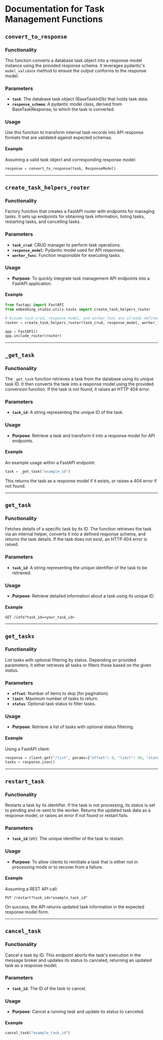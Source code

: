# Documentation for Task Management Functions

## `convert_to_response`

### Functionality
This function converts a database task object into a response model instance using the provided response schema. It leverages pydantic's `model_validate` method to ensure the output conforms to the response model.

### Parameters
- **`task`**: The database task object (BaseTaskInDb) that holds task data.
- **`response_schema`**: A pydantic model class, derived from BaseTaskResponse, to which the task is converted.

### Usage
Use this function to transform internal task records into API response formats that are validated against expected schemas.

#### Example
Assuming a valid task object and corresponding response model:
```python
response = convert_to_response(task, ResponseModel)
```

---

## `create_task_helpers_router`

### Functionality
Factory function that creates a FastAPI router with endpoints for managing tasks. It sets up endpoints for obtaining task information, listing tasks, restarting tasks, and cancelling tasks.

### Parameters
- **`task_crud`**: CRUD manager to perform task operations.
- **`response_model`**: Pydantic model used for API responses.
- **`worker_func`**: Function responsible for executing tasks.

### Usage
- **Purpose**: To quickly integrate task management API endpoints into a FastAPI application.

#### Example
```python
from fastapi import FastAPI
from embedding_studio.utils.tasks import create_task_helpers_router

# Assume task_crud, response_model, and worker_func are already defined and implemented
router = create_task_helpers_router(task_crud, response_model, worker_func)

app = FastAPI()
app.include_router(router)
```

---

## `_get_task`

### Functionality
The `_get_task` function retrieves a task from the database using its unique task ID. It then converts the task into a response model using the provided conversion function. If the task is not found, it raises an HTTP 404 error.

### Parameters
- **`task_id`**: A string representing the unique ID of the task.

### Usage
- **Purpose**: Retrieve a task and transform it into a response model for API endpoints.

#### Example
An example usage within a FastAPI endpoint:
```python
task = _get_task("example_id")
```
This returns the task as a response model if it exists, or raises a 404 error if not found.

---

## `get_task`

### Functionality
Fetches details of a specific task by its ID. The function retrieves the task via an internal helper, converts it into a defined response schema, and returns the task details. If the task does not exist, an HTTP 404 error is raised.

### Parameters
- **`task_id`**: A string representing the unique identifier of the task to be retrieved.

### Usage
- **Purpose**: Retrieve detailed information about a task using its unique ID.

#### Example
```
GET /info?task_id=<your_task_id>
```

---

## `get_tasks`

### Functionality
List tasks with optional filtering by status. Depending on provided parameters, it either retrieves all tasks or filters those based on the given status.

### Parameters
- **`offset`**: Number of items to skip (for pagination).
- **`limit`**: Maximum number of tasks to return.
- **`status`**: Optional task status to filter tasks.

### Usage
- **Purpose**: Retrieve a list of tasks with optional status filtering.

#### Example
Using a FastAPI client:
```python
response = client.get("/list", params={"offset": 0, "limit": 50, "status": "pending"})
tasks = response.json()
```

---

## `restart_task`

### Functionality
Restarts a task by its identifier. If the task is not processing, its status is set to pending and re-sent to the worker. Returns the updated task data as a response model, or raises an error if not found or restart fails.

### Parameters
- **`task_id`** (str): The unique identifier of the task to restart.

### Usage
- **Purpose**: To allow clients to reinitiate a task that is either not in processing mode or to recover from a failure.

#### Example
Assuming a REST API call:
```
PUT /restart?task_id="example_task_id"
```
On success, the API returns updated task information in the expected response model form.

---

## `cancel_task`

### Functionality
Cancel a task by ID. This endpoint aborts the task's execution in the message broker and updates its status to canceled, returning an updated task as a response model.

### Parameters
- **`task_id`**: The ID of the task to cancel.

### Usage
- **Purpose**: Cancel a running task and update its status to canceled.

#### Example
```python
cancel_task("example_task_id")
```